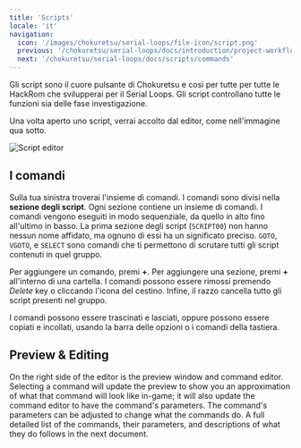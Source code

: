 ```yaml
---
title: 'Scripts'
locale: 'it'
navigation:
  icon: '/images/chokuretsu/serial-loops/file-icon/script.png'
  previous: '/chokuretsu/serial-loops/docs/introduction/project-workflow'
  next: '/chokuretsu/serial-loops/docs/scripts/commands'
---
```


Gli script sono il cuore pulsante di Chokuretsu e così per tutte per tutte le HackRom che svilupperai per il Serial Loops.
Gli script controllano tutte le funzioni sia delle fase investigazione.

Una volta aperto uno script, verrai accolto dal editor, come nell'immagine qua sotto.

![Script editor](/images/chokuretsu/serial-loops/script-editor.png)

## I comandi
Sulla tua sinistra troverai l'insieme di comandi. I comandi sono divisi nella **sezione degli script**. Ogni sezione contiene un insieme di comandi. I comandi
vengono eseguiti in modo sequenziale, da quello in alto fino all'ultimo in basso. La prima sezione degli script (`SCRIPT00`) non hanno nessun nome affidato, ma ognuno di essi ha un significato preciso. `GOTO`, `VGOTO`, e `SELECT` sono comandi che ti permettono di scrutare tutti gli script contenuti in quel
gruppo.

Per aggiungere un comando, premi **+**. Per aggiungere una sezione, premi **+** all'interno di una cartella. I comandi possono essere rimossi premendo _Delete_ key o cliccando l'icona del cestino. Infine, il razzo cancella tutto gli script presenti nel gruppo.

I comandi possono essere trascinati e lasciati, oppure possono essere copiati e incollati, usando la barra delle opzioni o i comandi della tastiera.

## Preview & Editing
On the right side of the editor is the preview window and command editor. Selecting a command will update the preview to show you an approximation of what
that command will look like in-game; it will also update the command editor to have the command's parameters. The command's parameters can be adjusted to change what the commands do. A full detailed list of the commands, their parameters, and descriptions of what they do follows in the next document.